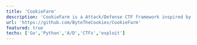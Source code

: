 ```yaml
---
title: 'CookieFarm'
description: 'CookieFarm is a Attack/Defense CTF framework inspired by DestructiveFarm, developed by the Italian team ByteTheCookies. What sets CookieFarm apart is its hybrid Go+Python architecture and "zero distraction" approach: Your only task: write the exploit logic!'
url: 'https://github.com/ByteTheCookies/CookieFarm'
featured: true
techs: ['Go','Python','A/D','CTFs','exploit']
---
```

